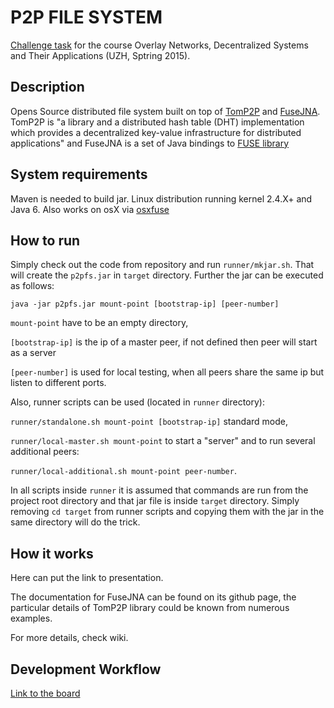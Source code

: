 P2P FILE SYSTEM
===============
[Challenge task](http://www.csg.uzh.ch/teaching/fs15/p2p/challenge.html) for the course Overlay Networks, Decentralized Systems and Their Applications (UZH, Sptring 2015).

## Description ##
Opens Source distributed file system built on top of [TomP2P](https://github.com/tomp2p/TomP2P) and [FuseJNA](https://github.com/EtiennePerot/fuse-jna). TomP2P is "a library and a distributed hash table (DHT) implementation which provides a decentralized key-value infrastructure for distributed applications" and FuseJNA is a set of Java bindings to [FUSE library](http://fuse.sourceforge.net/)

## System requirements ##
Maven is needed to build jar.
Linux distribution running kernel 2.4.X+ and Java 6.
Also works on osX via [osxfuse](https://osxfuse.github.io/)

## How to run ##
Simply check out the code from repository and run `runner/mkjar.sh`. That will create the `p2pfs.jar` in `target` directory.
Further the jar can be executed as follows:

`java -jar p2pfs.jar mount-point [bootstrap-ip] [peer-number]`

`mount-point` have to be an empty directory,

`[bootstrap-ip]` is the ip of a master peer, if not defined then peer will start as a server

`[peer-number]` is used for local testing, when all peers share the same ip but listen to different ports.

Also, runner scripts can be used (located in `runner` directory):

`runner/standalone.sh mount-point [bootstrap-ip]` standard mode,

`runner/local-master.sh mount-point` to start a "server" and to run several additional peers:

`runner/local-additional.sh mount-point peer-number`.

In all scripts inside `runner` it is assumed that commands are run from the project root directory and that jar file is inside `target` directory. Simply removing `cd target` from runner scripts and copying them with the jar in the same directory will do the trick.

## How it works ##
Here can put the link to presentation.

The documentation for FuseJNA can be found on its github page, the particular details of TomP2P library could be known from numerous examples.

For more details, check wiki.

## Development Workflow ##
[Link to the board](https://trello.com/b/ylcjsnyd/challenge-task)
